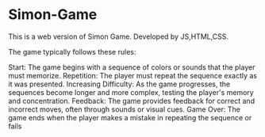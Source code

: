 # Simon-Game
This is a web version of Simon Game. Developed by JS,HTML,CSS.

The game typically follows these rules:

Start: The game begins with a sequence of colors or sounds that the player must memorize.
Repetition: The player must repeat the sequence exactly as it was presented.
Increasing Difficulty: As the game progresses, the sequences become longer and more complex, testing the player's memory and concentration.
Feedback: The game provides feedback for correct and incorrect moves, often through sounds or visual cues.
Game Over: The game ends when the player makes a mistake in repeating the sequence or fails 
